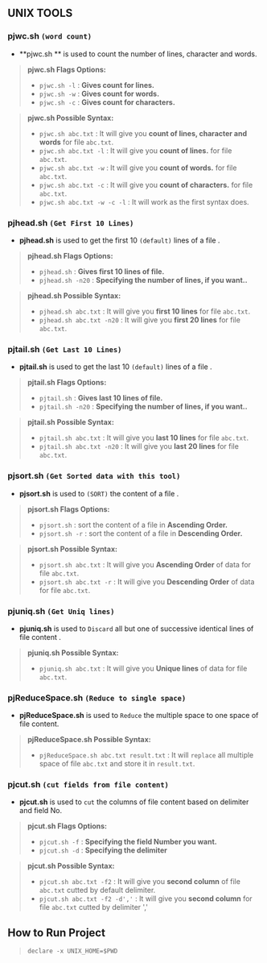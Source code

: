 UNIX TOOLS
----------

### pjwc.sh `(word count)`
* **pjwc.sh ** is used to count the number of lines, character and words.

> **pjwc.sh Flags Options:**
>
> - `pjwc.sh -l`  :  **Gives count for lines.**
> - `pjwc.sh -w`  :  **Gives count for words.**
> - `pjwc.sh -c`  :  **Gives count for characters.**

> **pjwc.sh Possible Syntax:**
>
> - `pjwc.sh abc.txt`  : It will give you **count of lines, character and words** for file `abc.txt`.
> - `pjwc.sh abc.txt -l`  : It will give you **count of lines.** for file `abc.txt`.
> - `pjwc.sh abc.txt -w`  : It will give you **count of words.** for file `abc.txt`.
> - `pjwc.sh abc.txt -c`  : It will give you **count of characters.** for file `abc.txt`.
> - `pjwc.sh abc.txt -w -c -l`  : It will work as the first syntax does.

### pjhead.sh `(Get First 10 Lines)`
* **pjhead.sh** is used to get the first 10 `(default)` lines of a file .

> **pjhead.sh Flags Options:**
>
> - `pjhead.sh`  :  **Gives first 10 lines of file.**
> - `pjhead.sh -n20`  :  **Specifying the number of lines, if you want..**

> **pjhead.sh Possible Syntax:**
>
> - `pjhead.sh abc.txt`  : It will give you **first 10 lines** for file `abc.txt`.
> - `pjhead.sh abc.txt -n20`  : It will give you **first 20 lines** for file `abc.txt`.

### pjtail.sh `(Get Last 10 Lines)`
* **pjtail.sh** is used to get the last 10 `(default)` lines of a file .

> **pjtail.sh Flags Options:**
>
> - `pjtail.sh`  :  **Gives last 10 lines of file.**
> - `pjtail.sh -n20`  :  **Specifying the number of lines, if you want..**

> **pjtail.sh Possible Syntax:**
>
> - `pjtail.sh abc.txt`  : It will give you **last 10 lines** for file `abc.txt`.
> - `pjtail.sh abc.txt -n20`  : It will give you **last 20 lines** for file `abc.txt`.

### pjsort.sh `(Get Sorted data with this tool)`
* **pjsort.sh** is used to `(SORT)` the content of a file .

> **pjsort.sh Flags Options:**
>
> - `pjsort.sh`  :  sort the content of a file in **Ascending Order.**
> - `pjsort.sh -r`  :  sort the content of a file in **Descending Order.**

> **pjsort.sh Possible Syntax:**
>
> - `pjsort.sh abc.txt`  : It will give you **Ascending  Order** of data for file `abc.txt`.
> - `pjsort.sh abc.txt -r`  : It will give you **Descending Order** of data for file `abc.txt`.

### pjuniq.sh `(Get Uniq lines)`
* **pjuniq.sh** is used to `Discard` all but one of successive identical lines of file content .

> **pjuniq.sh Possible Syntax:**
>
> - `pjuniq.sh abc.txt`  : It will give you **Unique lines** of data for file `abc.txt`.

### pjReduceSpace.sh `(Reduce to single space)`
* **pjReduceSpace.sh** is used to `Reduce` the multiple space to one space of file content.

> **pjReduceSpace.sh Possible Syntax:**
>
> - `pjReduceSpace.sh abc.txt result.txt`  : It will `replace` all multiple space of file `abc.txt` and store it in `result.txt`.

### pjcut.sh `(cut fields from file content)`
* **pjcut.sh** is used to `cut` the columns of file content based on delimiter and field No.

> **pjcut.sh Flags Options:**
>
> - `pjcut.sh -f`  :  **Specifying the field Number you want.**
> - `pjcut.sh -d`  :  **Specifying the delimiter**

> **pjcut.sh Possible Syntax:**
>
> - `pjcut.sh abc.txt -f2`  : It will give you **second column** of file `abc.txt` cutted by default delimiter.
> - `pjcut.sh abc.txt -f2 -d','`  : It will give you **second column** for file `abc.txt` cutted by delimiter ','

## How to Run Project
> `declare -x UNIX_HOME=$PWD`